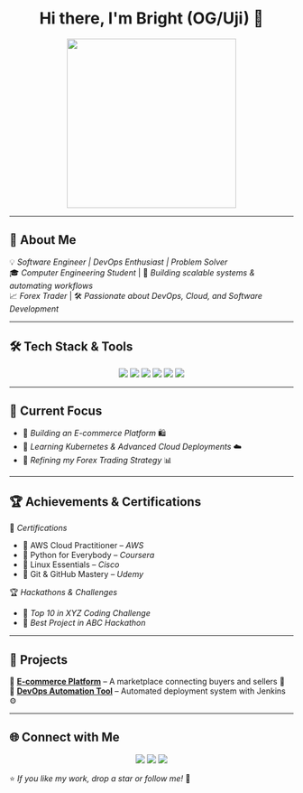 <h1 align="center">Hi there, I'm Bright (OG/Uji) 👋</h1>

<p align="center">
  <img src="https://media.giphy.com/media/QTfX9Ejfra3ZmNxh6B/giphy.gif" width="300"/>
</p>

---

## 🚀 About Me  
💡 *Software Engineer | DevOps Enthusiast | Problem Solver*  
🎓 *Computer Engineering Student* | 🔧 *Building scalable systems & automating workflows*  
📈 *Forex Trader* | 🛠️ *Passionate about DevOps, Cloud, and Software Development*  

---

## 🛠️ Tech Stack & Tools  
<p align="center">
  <img src="https://img.shields.io/badge/Python-3776AB?style=for-the-badge&logo=python&logoColor=white"/>
  <img src="https://img.shields.io/badge/JavaScript-F7DF1E?style=for-the-badge&logo=javascript&logoColor=black"/>
  <img src="https://img.shields.io/badge/Linux-FCC624?style=for-the-badge&logo=linux&logoColor=black"/>
  <img src="https://img.shields.io/badge/Docker-2496ED?style=for-the-badge&logo=docker&logoColor=white"/>
  <img src="https://img.shields.io/badge/Git-F05032?style=for-the-badge&logo=git&logoColor=white"/>
  <img src="https://img.shields.io/badge/AWS-232F3E?style=for-the-badge&logo=amazonaws&logoColor=white"/>
</p>

---

## 🎯 Current Focus  
- 📌 *Building an E-commerce Platform* 🛍️  
- 📌 *Learning Kubernetes & Advanced Cloud Deployments* ☁️  
- 📌 *Refining my Forex Trading Strategy* 📊  

---

## 🏆 Achievements & Certifications  
🏅 *Certifications*  
- 📜 AWS Cloud Practitioner – *AWS*  
- 📜 Python for Everybody – *Coursera*  
- 📜 Linux Essentials – *Cisco*  
- 📜 Git & GitHub Mastery – *Udemy*  

🏆 *Hackathons & Challenges*  
- 🥇 *Top 10 in XYZ Coding Challenge*  
- 🥇 *Best Project in ABC Hackathon*  

---

## 🚀 Projects  
🔹 **[E-commerce Platform](https://github.com/your-repo)** – A marketplace connecting buyers and sellers 🛒  
🔹 **[DevOps Automation Tool](https://github.com/your-repo)** – Automated deployment system with Jenkins ⚙️    

---

## 🌐 Connect with Me  
<p align="center">
  <a href="https://linkedin.com/in/your-profile"><img src="https://img.shields.io/badge/LinkedIn-0077B5?style=for-the-badge&logo=linkedin&logoColor=white"/></a>
  <a href="https://twitter.com/your-handle"><img src="https://img.shields.io/badge/Twitter-1DA1F2?style=for-the-badge&logo=twitter&logoColor=white"/></a>
  <a href="mailto:your-email@example.com"><img src="https://img.shields.io/badge/Email-D14836?style=for-the-badge&logo=gmail&logoColor=white"/></a>
</p>

⭐ *If you like my work, drop a star or follow me!* 🚀
